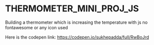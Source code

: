 # THERMOMETER_MINI_PROJ_JS
Building a thermometer which is increasing the temperature with js no fontawesome or any icon used

Here is the codepen link: https://codepen.io/sukhepadda/full/RwBoJrd
